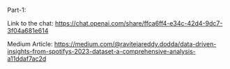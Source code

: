 Part-1:

Link to the chat: https://chat.openai.com/share/ffca6ff4-e34c-42d4-9dc7-3f04a681e614

Medium Article: https://medium.com/@ravitejareddy.dodda/data-driven-insights-from-spotifys-2023-dataset-a-comprehensive-analysis-a11ddaf7ac2d



